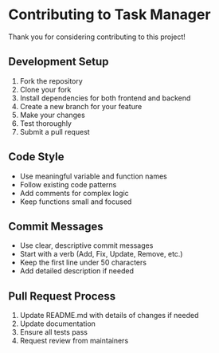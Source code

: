 # Contributing to Task Manager

Thank you for considering contributing to this project!

## Development Setup

1. Fork the repository
2. Clone your fork
3. Install dependencies for both frontend and backend
4. Create a new branch for your feature
5. Make your changes
6. Test thoroughly
7. Submit a pull request

## Code Style

- Use meaningful variable and function names
- Follow existing code patterns
- Add comments for complex logic
- Keep functions small and focused

## Commit Messages

- Use clear, descriptive commit messages
- Start with a verb (Add, Fix, Update, Remove, etc.)
- Keep the first line under 50 characters
- Add detailed description if needed

## Pull Request Process

1. Update README.md with details of changes if needed
2. Update documentation
3. Ensure all tests pass
4. Request review from maintainers
